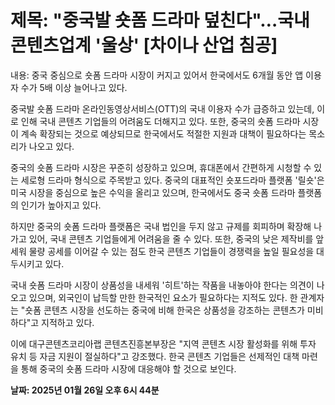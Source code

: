 # **제목: "중국발 숏폼 드라마 덮친다"…국내 콘텐츠업계 '울상' [차이나 산업 침공]**

  내용: 중국 중심으로 숏폼 드라마 시장이 커지고 있어서 한국에서도 6개월 동안 앱 이용자 수가 5배 이상 늘어나고 있다.

중국발 숏폼 드라마 온라인동영상서비스(OTT)의 국내 이용자 수가 급증하고 있는데, 이로 인해 국내 콘텐츠 기업들의 어려움도 더해지고 있다. 또한, 중국의 숏폼 드라마 시장이 계속 확장되는 것으로 예상되므로 한국에서도 적절한 지원과 대책이 필요하다는 목소리가 나오고 있다.

중국의 숏폼 드라마 시장은 꾸준히 성장하고 있으며, 휴대폰에서 간편하게 시청할 수 있는 세로형 드라마 형식으로 주목받고 있다. 중국의 대표적인 숏포드라마 플랫폼 '릴숏'은 미국 시장을 중심으로 높은 수익을 올리고 있으며, 한국에서도 중국 숏폼 드라마 플랫폼의 인기가 높아지고 있다.

하지만 중국의 숏폼 드라마 플랫폼은 국내 법인을 두지 않고 규제를 회피하며 확장해 나가고 있어, 국내 콘텐츠 기업들에게 어려움을 줄 수 있다. 또한, 중국의 낮은 제작비를 앞세워 물량 공세를 이어갈 수 있는 점도 한국 콘텐츠 기업들이 경쟁력을 높일 필요성을 대두시키고 있다.

국내 숏폼 드라마 시장이 상품성을 내세워 '히트'하는 작품을 내놓아야 한다는 의견이 나오고 있으며, 외국인이 납득할 만한 한국적인 요소가 필요하다는 지적도 있다. 한 관계자는 "숏폼 콘텐츠 시장을 선도하는 중국에 비해 한국은 상품성을 강조하는 콘텐츠가 미비하다"고 지적하고 있다.

이에 대구콘텐츠코리아랩 콘텐츠진흥본부장은 "지역 콘텐츠 시장 활성화를 위해 투자 유치 등 자금 지원이 절실하다"고 강조했다. 한국 콘텐츠 기업들은 선제적인 대책 마련을 통해 중국의 숏폼 드라마 시장에 대응해야 할 것으로 보인다.

  **날짜: 2025년 01월 26일 오후 6시 44분**